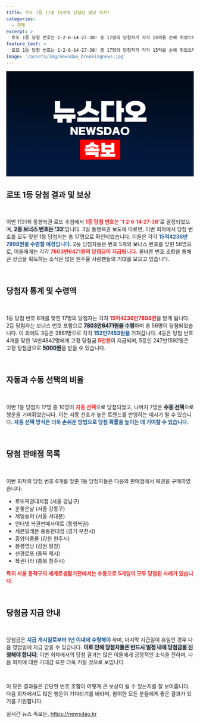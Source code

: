 ```yaml
---
title: 로또 1등 17명 15억씩 당첨된 명당 위치!
categories:
  - 경제
excerpt: >
  로또 1등 당첨 번호는 1·2·6·14·27·38! 총 17명의 당첨자가 각각 15억을 손에 쥐었으며, 당첨된 판매점의 장소화가 화제입니다. 당신도 꿈꾸는 그 순간을 놓치지 마세요!
feature_text: >
  로또 1등 당첨 번호는 1·2·6·14·27·38! 총 17명의 당첨자가 각각 15억을 손에 쥐었으며, 당첨된 판매점의 장소화가 화제입니다. 당신도 꿈꾸는 그 순간을 놓치지 마세요!
image: '/assets/img/newsdao_breakingnews.jpg'
---
```


<p><img src="/assets/img/newsdao_breakingnews.jpg" alt="flaretime 속보" /></p>

<h2 data-ke-size="size26">로또 1등 당첨 결과 및 보상</h2>

<p data-ke-size="size16">&nbsp;</p>

<p>이번 1131회 동행복권 로또 추첨에서 <b><span style="color: #ee2323;">1등 당첨 번호는 '1·2·6·14·27·38'</span></b>로 결정되었으며, <b><span style="background-color: #21538527;">2등 보너스 번호는 '33'</span></b>입니다. 3일 동행복권 보도에 따르면, 이번 회차에서 당첨 번호를 모두 맞힌 1등 당첨자는 총 17명으로 확인되었습니다. 이들은 각각 <b><span style="color: #1a5490;">15억4236만7898원을 수령할 예정입니다.</span></b> 2등 당첨자들은 번호 5개와 보너스 번호를 맞힌 56명으로, 이들에게는 각각 <b><span style="color: #ee2323;">7803만6471원의 당첨금이 지급됩니다.</span></b> 올바른 번호 조합을 통해 큰 상금을 획득하는 소식은 많은 원주율 사랑팬들의 기대를 모으고 있습니다.</p></p>

<p data-ke-size="size16">&nbsp;</p>

<h2 data-ke-size="size26">당첨자 통계 및 수령액</h2>

<p data-ke-size="size16">&nbsp;</p>

<p>1등 당첨 번호 6개를 맞힌 17명의 당첨자는 각자 <b><span style="color: #ee2323;">15억4236만7898원</span></b>을 받게 됩니다. 2등 당첨자는 보너스 번호 포함으로 <b><span style="background-color: #21538527;">7803만6471원을 수령</span></b>하며 총 56명이 당첨되었습니다. 이 외에도 3등은 2861명으로 각각 <b><span style="color: #1a5490;">152만7453원을</span></b> 가져갑니다. 4등은 당첨 번호 4개를 맞힌 14만4842명에게 고정 당첨금 <b><span style="color: #ee2323;">5만원</span></b>이 지급되며, 5등인 247만1592명은 고정 당첨금으로 <b><span style="background-color: #21538527;">5000원</span></b>을 받을 수 있습니다.</p></p>

<p data-ke-size="size16">&nbsp;</p>

<h2 data-ke-size="size26">자동과 수동 선택의 비율</h2>

<p data-ke-size="size16">&nbsp;</p>

<p>이번 1등 당첨자 17명 중 10명이 <b><span style="color: #ee2323;">자동 선택</span></b>으로 당첨되었고, 나머지 7명은 <b><span style="background-color: #21538527;">수동 선택</span></b>으로 행운을 거머쥐었습니다. 이는 자동 선호가 높은 트렌드를 반영하는 예시가 될 수 있습니다. <b><span style="color: #1a5490;">자동 선택 방식은 더욱 손쉬운 방법으로 당첨 확률을 높이는 데 기여할 수 있습니다.</span></b> </p>

<p data-ke-size="size16">&nbsp;</p>

<h2 data-ke-size="size26">당첨 판매점 목록</h2>

<p data-ke-size="size16">&nbsp;</p>

<p>이번 회차의 당첨 번호 6개를 맞춘 1등 당첨자들은 다음의 판매점에서 복권을 구매하였습니다:</p>

<ul>
    <li>로또복권대치점 (서울 강남구)</li>
    <li>운좋은날 (서울 강동구)</li>
    <li>제일슈퍼 (서울 서대문)</li>
    <li>인터넷 복권판매사이트 (동행복권)</li>
    <li>세븐일레븐 중동현대점 (경기 부천시)</li>
    <li>흥양마중물 (강원 원주시)</li>
    <li>봉평명당 (강원 평창)</li>
    <li>선경로또 (충북 제시)</li>
    <li>복권나라 (충북 청주시)</li>
</ul>

<p><b><span style="color: #ee2323;">특히 서울 동작구의 세계로생활가전에서는 수동으로 5게임이 모두 당첨된 사례가 있습니다.</span></b> </p>

<p data-ke-size="size16">&nbsp;</p>

<h2 data-ke-size="size26">당첨금 지급 안내</h2>

<p data-ke-size="size16">&nbsp;</p>

<p>당첨금은 <b><span style="color: #1a5490;">지급 개시일로부터 1년 이내에 수령해야</span></b> 하며, 마지막 지급일이 휴일인 경우 다음 영업일에 지급 받을 수 있습니다. <b><span style="background-color: #21538527;">이로 인해 당첨자들은 반드시 일정 내에 당첨금을 신청해야 합니다.</span></b>  이번 회차에서의 당첨 결과는 많은 이들에게 긍정적인 소식을 전하며, 다음 회차에 대한 기대감 또한 더욱 커질 것으로 보입니다. </p>

<p data-ke-size="size16">&nbsp;</p>

<p>이 모든 결과들은 간단한 번호 조합이 어떻게 큰 보상이 될 수 있는지를 잘 보여줍니다. 다음 회차에서도 많은 행운이 기다리기를 바라며, 참여한 모든 분들에게 좋은 결과가 있기를 기원합니다.</p>
실시간 뉴스 속보는, <a href="https://newsdao.kr" rel="dofollow">https://newsdao.kr</a>



